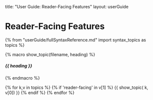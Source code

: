 <frontmatter>
  title: "User Guide: Reader-Facing Features"
  layout: userGuide
</frontmatter>

# Reader-Facing Features

<include src="fullSyntaxReference.md#dummy" optional />

{% from "userGuide/fullSyntaxReference.md" import syntax_topics as topics %}

{% macro show_topic(filename, heading) %}

##### {{ heading }}
<box>
<include src="syntax/{{ filename }}.mbdf#examples" />

<panel type="seamless" header="%%details...%%" >

<include src="syntax/{{ filename }}.mbdf" />
</panel>
</box>

{% endmacro %}

{% for k,v in topics %}
  {% if 'reader-facing' in v[1] %}
{{ show_topic( k, v[0]) }}
  {% endif %}
{% endfor %}

